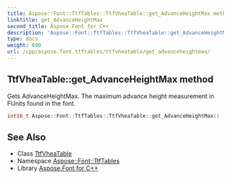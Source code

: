 ```yaml
---
title: Aspose::Font::TtfTables::TtfVheaTable::get_AdvanceHeightMax method
linktitle: get_AdvanceHeightMax
second_title: Aspose.Font for C++
description: 'Aspose::Font::TtfTables::TtfVheaTable::get_AdvanceHeightMax method. Gets AdvanceHeightMax. The maximum advance height measurement in FUnits found in the font in C++.'
type: docs
weight: 600
url: /cpp/aspose.font.ttftables/ttfvheatable/get_advanceheightmax/
---
```

## TtfVheaTable::get_AdvanceHeightMax method


Gets AdvanceHeightMax. The maximum advance height measurement in FUnits found in the font.

```cpp
int16_t Aspose::Font::TtfTables::TtfVheaTable::get_AdvanceHeightMax()
```

## See Also

* Class [TtfVheaTable](../)
* Namespace [Aspose::Font::TtfTables](../../)
* Library [Aspose.Font for C++](../../../)
